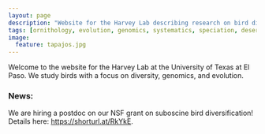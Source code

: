 ```yaml
---
layout: page
description: "Website for the Harvey Lab describing research on bird diversity, genomics, and evolution at the University of Texas at El Paso."
tags: [ornithology, evolution, genomics, systematics, speciation, desert Southwest, Neotropics, birds]
image:
  feature: tapajos.jpg
---
```


Welcome to the website for the Harvey Lab at the University of Texas at El Paso. We study birds with a focus on diversity, genomics, and evolution.

### News:
We are hiring a postdoc on our NSF grant on suboscine bird diversification! Details here: <a href="https://shorturl.at/RkYkE" target="_blank">https://shorturl.at/RkYkE</a>.

